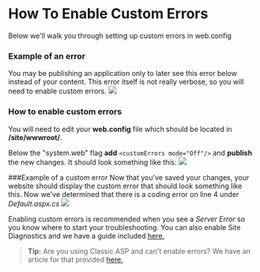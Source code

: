 # How To Enable Custom Errors 
Below we'll walk you through setting up custom errors in web.config

### Example of an error
You may be publishing an application only to later see this error below instead of your content. This error itself is not really verbose, so you will need to enable custom errors.
<img src="https://raw.githubusercontent.com/GearHost/docs/master/Images/debugasp1.PNG"/>

### How to enable custom errors
You will need to edit your **web.config** file which should be located in **/site/wwwroot/**.

Below the "system.web" flag **add** `<customErrors mode="Off"/>` and **publish** the new changes. It should look something like this:
<img src="https://raw.githubusercontent.com/gearhost/docs/master/Images/debugasp2.PNG"/>

###Example of a custom error
Now that you've saved your changes, your website should display the custom error that should look something like this. Now we've determined that there is a coding error on line 4 under *Default.aspx.cs*
<img src="https://raw.githubusercontent.com/gearhost/docs/master/Images/debugasp3.PNG"/>

Enabling custom errors is recommended when you see a *Server Error* so you know where to start your troubleshooting. You can also enable Site Diagnostics and we have a guide included [here.](https://www.gearhost.com/documentation/site-diagnostics) 

>**Tip:** Are you using Classic ASP and can't enable errors? We have an article for that provided [here.](https://www.gearhost.com/documentation/enable-classic-asp-errors)